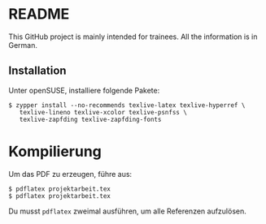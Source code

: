 # README

This GitHub project is mainly intended for trainees. All the information
is in German.

## Installation

Unter openSUSE, installiere folgende Pakete:

    $ zypper install --no-recommends texlive-latex texlive-hyperref \
       texlive-lineno texlive-xcolor texlive-psnfss \
       texlive-zapfding texlive-zapfding-fonts

# Kompilierung

Um das PDF zu erzeugen, führe aus:

    $ pdflatex projektarbeit.tex
    $ pdflatex projektarbeit.tex

Du musst `pdflatex` zweimal ausführen, um alle Referenzen aufzulösen.
